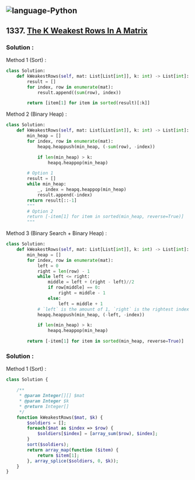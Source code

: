 ![language-Python](https://img.shields.io/badge/%20-Python-ffd43b?style=for-the-badge&logo=PYTHON)
---

## 1337. [The K Weakest Rows In A Matrix](https://leetcode.com/problems/the-k-weakest-rows-in-a-matrix)

### Solution :

Method 1 (Sort) :
```python
class Solution:
    def kWeakestRows(self, mat: List[List[int]], k: int) -> List[int]:
        result = []
        for index, row in enumerate(mat):
            result.append((sum(row), index))

        return [item[1] for item in sorted(result)[:k]]
```

Method 2 (Binary Heap) :
```python
class Solution:
    def kWeakestRows(self, mat: List[List[int]], k: int) -> List[int]:
        min_heap = []
        for index, row in enumerate(mat):
            heapq.heappush(min_heap, (-sum(row), -index))

            if len(min_heap) > k:
                heapq.heappop(min_heap)

        # Option 1
        result = []
        while min_heap:
            _, index = heapq.heappop(min_heap)
            result.append(-index)
        return result[::-1]
        """
        # Option 2
        return [-item[1] for item in sorted(min_heap, reverse=True)]
        """
```

Method 3 (Binary Search + Binary Heap) :
```python
class Solution:
    def kWeakestRows(self, mat: List[List[int]], k: int) -> List[int]:
        min_heap = []
        for index, row in enumerate(mat):
            left = 0
            right = len(row) - 1
            while left <= right:
                middle = left + (right - left)//2
                if row[middle] == 0:
                    right = middle - 1
                else:
                    left = middle + 1
            # `left` is the amount of 1, `right` is the rightest index of 1
            heapq.heappush(min_heap, (-left, -index))

            if len(min_heap) > k:
                heapq.heappop(min_heap)

        return [-item[1] for item in sorted(min_heap, reverse=True)]
```

### Solution :

Method 1 (Sort) :
```php
class Solution {

    /**
     * @param Integer[][] $mat
     * @param Integer $k
     * @return Integer[]
     */
    function kWeakestRows($mat, $k) {
        $soldiers = [];
        foreach($mat as $index => $row) {
            $soldiers[$index] = [array_sum($row), $index];
        }
        sort($soldiers);
        return array_map(function ($item) {
            return $item[1];
        }, array_splice($soldiers, 0, $k));
    }
}
```
